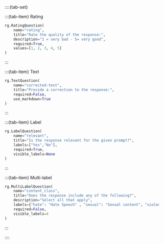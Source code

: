 ::::{tab-set}

:::{tab-item} Rating

```python
rg.RatingQuestion(
    name="rating",
    title="Rate the quality of the response:",
    description="1 = very bad - 5= very good",
    required=True,
    values=[1, 2, 3, 4, 5]
)
```
:::

:::{tab-item} Text

```python
rg.TextQuestion(
    name="corrected-text",
    title="Provide a correction to the response:",
    required=False,
    use_markdown=True
)
```
:::

:::{tab-item} Label

```python
rg.LabelQuestion(
    name="relevant",
    title="Is the response relevant for the given prompt?",
    labels=["Yes","No"],
    required=True,
    visible_labels=None
)
```
:::

:::{tab-item} Multi-label

```python
rg.MultiLabelQuestion(
    name="content_class",
    title="Does the response include any of the following?",
    description="Select all that apply",
    labels={"hate": "Hate Speech" , "sexual": "Sexual content", "violent": "Violent content", "pii": "Personal information", "untruthful": "Untruthful info", "not_english": "Not English", "inappropriate": "Inappropriate content"},
    required=False,
    visible_labels=4
)
```
:::

::::